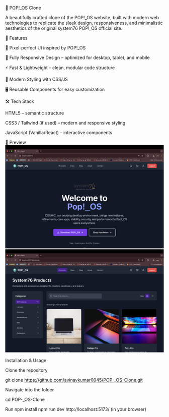 🌌 POP!_OS Clone

A beautifully crafted clone of the POP!_OS website, built with modern web technologies to replicate the sleek design, responsiveness, and minimalistic aesthetics of the original system76 POP!_OS official site.

🚀 Features

🎨 Pixel-perfect UI inspired by POP!_OS

📱 Fully Responsive Design – optimized for desktop, tablet, and mobile

⚡ Fast & Lightweight – clean, modular code structure

🌈 Modern Styling with CSS/JS

🖥️ Reusable Components for easy customization


🛠️ Tech Stack

HTML5 – semantic structure

CSS3 / Tailwind (if used) – modern and responsive styling

JavaScript (Vanilla/React) – interactive components

📸 Preview
![image alt](https://github.com/avinavkumar0045/POP-_OS-Clone/blob/main/public/POP!_OS%20home.png?raw=true)
![image alt](https://github.com/avinavkumar0045/POP-_OS-Clone/blob/main/public/Products.png?raw=true)
  


Installation & Usage

Clone the repository

git clone https://github.com/avinavkumar0045/POP-_OS-Clone.git


Navigate into the folder

cd POP-_OS-Clone

Run
 npm install 
 npm run dev
 http://localhost:5173/ (in your browser)
